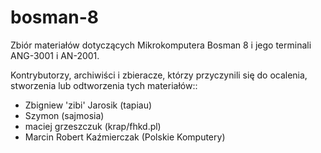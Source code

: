 # bosman-8

Zbiór materiałów dotyczących Mikrokomputera Bosman 8 i jego terminali ANG-3001 i AN-2001.

Kontrybutorzy, archiwiści i zbieracze, którzy przyczynili się do ocalenia, stworzenia lub odtworzenia tych materiałów::
* Zbigniew 'zibi' Jarosik (tapiau)
* Szymon (sajmosia)
* maciej grzeszczuk (krap/fhkd.pl)
* Marcin Robert Kaźmierczak (Polskie Komputery)